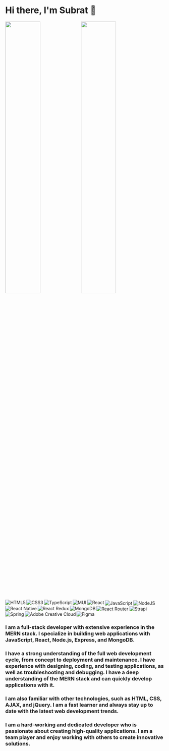 # Hi there, I'm Subrat 👋

<!--
**subrat1096/subrat1096** is a ✨ _special_ ✨ repository because its `README.md` (this file) appears on your GitHub profile.

Here are some ideas to get you started:

- 🔭 I’m currently working on ...
- 🌱 I’m currently learning ...
- 👯 I’m looking to collaborate on ...
- 🤔 I’m looking for help with ...
- 💬 Ask me about ...
- 📫 How to reach me: ...
- 😄 Pronouns: ...
- ⚡ Fun fact: ...
-->
<img align="left" width="47%" src="https://github-readme-stats.vercel.app/api?username=subrat1096&show_icons=true&theme=radical" />
<img align="center" width="47%" src="https://github-readme-stats.vercel.app/api/top-langs/?username=subrat1096&layout=compact" />

<img align="left" alt="HTML5" src="https://img.shields.io/badge/html5-%23E34F26.svg?style=for-the-badge&logo=html5&logoColor=white" />
<img align="left" alt="CSS3" src="https://img.shields.io/badge/css3-%231572B6.svg?style=for-the-badge&logo=css3&logoColor=white" />
<img align="center" alt="JavaScript" src="https://img.shields.io/badge/javascript-%23323330.svg?style=for-the-badge&logo=javascript&logoColor=%23F7DF1E" />
<img align="left" alt="TypeScript" src="https://img.shields.io/badge/typescript-%23007ACC.svg?style=for-the-badge&logo=typescript&logoColor=white" />
<img align="left" alt="MUI" src="https://img.shields.io/badge/MUI-%230081CB.svg?style=for-the-badge&logo=mui&logoColor=white" />
<img align="center" alt="NodeJS" src="https://img.shields.io/badge/node.js-6DA55F?style=for-the-badge&logo=node.js&logoColor=white" />
<img align="left" alt="React" src="https://img.shields.io/badge/react-%2320232a.svg?style=for-the-badge&logo=react&logoColor=%2361DAFB" />
<img align="left" alt="React Native" src="https://img.shields.io/badge/react_native-%2320232a.svg?style=for-the-badge&logo=react&logoColor=%2361DAFB" />
<img align="center" alt="React Router" src="https://img.shields.io/badge/React_Router-CA4245?style=for-the-badge&logo=react-router&logoColor=white" />
<img align="left" alt="React Redux" src="https://img.shields.io/badge/redux-%23593d88.svg?style=for-the-badge&logo=redux&logoColor=white" />
<img align="left" alt="MongoDB" src="https://img.shields.io/badge/MongoDB-%234ea94b.svg?style=for-the-badge&logo=mongodb&logoColor=white" />
<img align="center" alt="Strapi" src="https://img.shields.io/badge/strapi-%232E7EEA.svg?style=for-the-badge&logo=strapi&logoColor=white" />
<img align="left" alt="Spring" src="https://img.shields.io/badge/spring-%236DB33F.svg?style=for-the-badge&logo=spring&logoColor=white" />
<img align="left" alt="Adobe Creative Cloud" src="https://img.shields.io/badge/Adobe%20Creative%20Cloud-DA1F26.svg?style=for-the-badge&logo=Adobe%20Creative%20Cloud&logoColor=white" />
<img align="center" alt="Figma" src="https://img.shields.io/badge/figma-%23F24E1E.svg?style=for-the-badge&logo=figma&logoColor=white" />

### I am a full-stack developer with extensive experience in the MERN stack. I specialize in building web applications with JavaScript, React, Node.js, Express, and MongoDB.

### I have a strong understanding of the full web development cycle, from concept to deployment and maintenance. I have experience with designing, coding, and testing applications, as well as troubleshooting and debugging. I have a deep understanding of the MERN stack and can quickly develop applications with it.

### I am also familiar with other technologies, such as HTML, CSS, AJAX, and jQuery. I am a fast learner and always stay up to date with the latest web development trends.

### I am a hard-working and dedicated developer who is passionate about creating high-quality applications. I am a team player and enjoy working with others to create innovative solutions.
